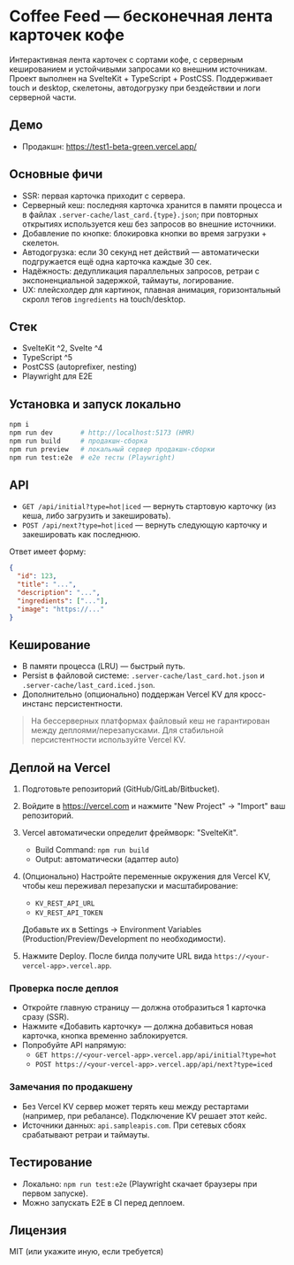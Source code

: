 # Coffee Feed — бесконечная лента карточек кофе

Интерактивная лента карточек с сортами кофе, с серверным кешированием и устойчивыми запросами ко внешним источникам. Проект выполнен на SvelteKit + TypeScript + PostCSS. Поддерживает touch и desktop, скелетоны, автодогрузку при бездействии и логи серверной части.

## Демо
- Продакшн: https://test1-beta-green.vercel.app/

## Основные фичи
- SSR: первая карточка приходит с сервера.
- Серверный кеш: последняя карточка хранится в памяти процесса и в файлах `.server-cache/last_card.{type}.json`; при повторных открытиях используется кеш без запросов во внешние источники.
- Добавление по кнопке: блокировка кнопки во время загрузки + скелетон.
- Автодогрузка: если 30 секунд нет действий — автоматически подгружается ещё одна карточка каждые 30 сек.
- Надёжность: дедупликация параллельных запросов, ретраи с экспоненциальной задержкой, таймауты, логирование.
- UX: плейсхолдер для картинок, плавная анимация, горизонтальный скролл тегов `ingredients` на touch/desktop.

## Стек
- SvelteKit ^2, Svelte ^4
- TypeScript ^5
- PostCSS (autoprefixer, nesting)
- Playwright для E2E

## Установка и запуск локально
```bash
npm i
npm run dev       # http://localhost:5173 (HMR)
npm run build     # продакшн-сборка
npm run preview   # локальный сервер продакшн-сборки
npm run test:e2e  # e2e тесты (Playwright)
```

## API
- `GET /api/initial?type=hot|iced` — вернуть стартовую карточку (из кеша, либо загрузить и закешировать).
- `POST /api/next?type=hot|iced` — вернуть следующую карточку и закешировать как последнюю.

Ответ имеет форму:
```json
{
  "id": 123,
  "title": "...",
  "description": "...",
  "ingredients": ["..."],
  "image": "https://..."
}
```

## Кеширование
- В памяти процесса (LRU) — быстрый путь.
- Persist в файловой системе: `.server-cache/last_card.hot.json` и `.server-cache/last_card.iced.json`.
- Дополнительно (опционально) поддержан Vercel KV для кросс-инстанс персистентности.

> На бессерверных платформах файловый кеш не гарантирован между деплоями/перезапусками. Для стабильной персистентности используйте Vercel KV.

## Деплой на Vercel
1. Подготовьте репозиторий (GitHub/GitLab/Bitbucket).
2. Войдите в https://vercel.com и нажмите "New Project" → "Import" ваш репозиторий.
3. Vercel автоматически определит фреймворк: "SvelteKit".
   - Build Command: `npm run build`
   - Output: автоматически (адаптер auto)
4. (Опционально) Настройте переменные окружения для Vercel KV, чтобы кеш переживал перезапуски и масштабирование:
   - `KV_REST_API_URL`
   - `KV_REST_API_TOKEN`
   
   Добавьте их в Settings → Environment Variables (Production/Preview/Development по необходимости).
5. Нажмите Deploy. После билда получите URL вида `https://<your-vercel-app>.vercel.app`.

### Проверка после деплоя
- Откройте главную страницу — должна отобразиться 1 карточка сразу (SSR).
- Нажмите «Добавить карточку» — должна добавиться новая карточка, кнопка временно заблокируется.
- Попробуйте API напрямую:
  - `GET https://<your-vercel-app>.vercel.app/api/initial?type=hot`
  - `POST https://<your-vercel-app>.vercel.app/api/next?type=iced`

### Замечания по продакшену
- Без Vercel KV сервер может терять кеш между рестартами (например, при ребалансе). Подключение KV решает этот кейс.
- Источники данных: `api.sampleapis.com`. При сетевых сбоях срабатывают ретраи и таймауты.

## Тестирование
- Локально: `npm run test:e2e` (Playwright скачает браузеры при первом запуске).
- Можно запускать E2E в CI перед деплоем.

## Лицензия
MIT (или укажите иную, если требуется)
